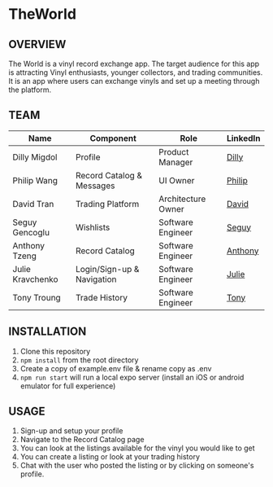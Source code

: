 # TheWorld

## OVERVIEW
The World is a vinyl record exchange app. The target audience for this app is attracting Vinyl enthusiasts, younger collectors, and trading communities. It is an app where users can exchange vinyls and set up a meeting through the platform. 

## TEAM
| Name | Component | Role | LinkedIn |
|---|---|---|---|
| Dilly Migdol| Profile | Product Manager | [Dilly](https://www.linkedin.com/in/dillonmigdol/)
| Philip Wang | Record Catalog & Messages | UI Owner |[Philip](linkedin.com/in/philip-wang-390818120/)
| David Tran | Trading Platform | Architecture Owner | [David](https://www.linkedin.com/in/davidtran3237/)
| Seguy Gencoglu | Wishlists | Software Engineer | [Seguy](https://www.linkedin.com/in/seguygencoglu/)
| Anthony Tzeng | Record Catalog | Software Engineer | [Anthony](https://www.linkedin.com/in/anthonytzeng/)
|Julie Kravchenko| Login/Sign-up & Navigation | Software Engineer | [Julie](https://github.com/jkrav07)
| Tony Troung | Trade History| Software Engineer | [Tony](https://www.linkedin.com/in/tonytruong575/)


## INSTALLATION
1. Clone this repository
2. `npm install` from the root directory
3. Create a copy of example.env file & rename copy as .env
4. `npm run start` will run a local expo server (install an iOS or android emulator for full experience)

## USAGE
1. Sign-up and setup your profile
2. Navigate to the Record Catalog page
3. You can look at the listings available for the vinyl you would like to get
4. You can create a listing or look at your trading history
5. Chat with the user who posted the listing or by clicking on someone's profile.
